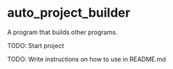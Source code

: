 # auto_project_builder

A program that builds other programs.

TODO: Start project

TODO: Write instructions on how to use in README.md
